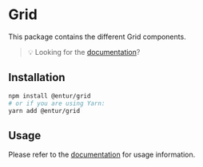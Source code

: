 # Grid

This package contains the different Grid components.

> 💡 Looking for the [documentation](https://linje.entur.no/komponenter/ressurser/grid)?

## Installation

```sh
npm install @entur/grid
# or if you are using Yarn:
yarn add @entur/grid
```

## Usage

Please refer to the [documentation](https://linje.entur.no/komponenter/ressurser/grid) for usage information.
